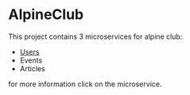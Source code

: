# AlpineClub

This project contains 3 microservices for alpine club:
- [Users](https://example.com/microservice1-docs)
- Events
- Articles

for more information click on the microservice.
